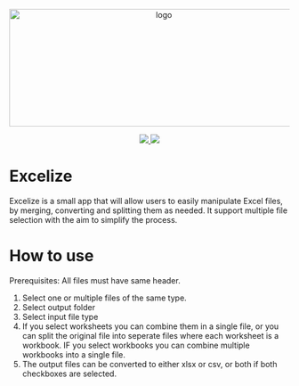 <div align='center'>
     
<img src="https://github.com/kbkozlev/Excelize/blob/master/.github/Excelize1.png" alt="logo" width="540" height="211"><br/>

<a href="ttps://github.com/kbkozlev/Excelize/blob/master/LICENSE.md" alt="License">
  <img src="https://img.shields.io/github/license/kbkozlev/Excelize?color=blue&style=for-the-badge" />
</a>

<a href="https://github.com/kbkozlev/Excelize/releases" alt="GitHub release">
  <img src="https://img.shields.io/github/v/release/kbkozlev/Excelize?color=blue&style=for-the-badge" />
</a>
     
</div>

# Excelize
Excelize is a small app that will allow users to easily manipulate Excel files, by merging, converting and splitting them as needed. 
It support multiple file selection with the aim to simplify the process.

# How to use
Prerequisites: All files must have same header.

1. Select one or multiple files of the same type.
2. Select output folder
3. Select input file type 
4. If you select worksheets you can combine them in a single file, or you can split the original file into seperate files where each worksheet is a workbook.
   IF you select workbooks you can combine multiple workbooks into a single file.
5. The output files can be converted to either xlsx or csv, or both if both checkboxes are selected.
